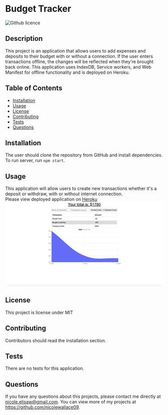 # Budget Tracker 
![Github licence](http://img.shields.io/badge/license-MIT-blue.svg)

## Description 
This project is an application that allows users to add expenses and deposits to their budget with or without a connection. If the user enters transactions offline, the changes will be reflected when they're brought back online. This application uses IndexDB, Service workers, and Web Manifest for offline functionality and is deployed on Heroku. 

## Table of Contents
* [Installation](#installation)
* [Usage](#usage)
* [License](#license)
* [Contributing](#contributing)
* [Tests](#tests)
* [Questions](#questions)

## Installation 
The user should clone the repository from GitHub and install dependencies. To run server, run `npm start`. 

## Usage 
This application will allow users to create new transactions whether it's a deposit or withdraw, with or without internet connection.<br>
Please view deployed application on [Heroku](https://nw-budget-app.herokuapp.com/)<br>
<img src='public/screen.png'>

## License 
This project is license under MIT

## Contributing 
Contributors should read the installation section. 

## Tests
There are no tests for this application. 

## Questions
If you have any questions about this projects, please contact me directly at nicole.elisaw@gmail.com. You can view more of my projects at https://github.com/nicolewallace09.